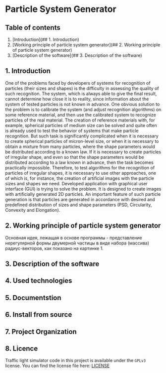# Particle System Generator
## Table of contents

1. [Introduction](## 1. Introduction)
2. [Working principle of particle system generator](## 2. Working principle of particle system generator)
3. [Description of the software](## 3. Description of the software)

## 1. Introduction
One of the problems faced by developers of systems for recognition of particles (their sizes and shapes) is the difficulty in assessing the quality of such recognition. The system, which is always able to give the final result, cannot determine how close it is to reality, since information about the system of tested particles is not known in advance. One obvious solution to the problem is to calibrate the system (and adjust recognition algorithms) on some reference material, and then use the calibrated system to recognize particles of the real material.
The creation of reference materials with, for example, spherical particles of medium size can be solved and quite often is already used to test the behavior of systems that make particle recognition. But such task is significantly complicated when it is necessary to create spherical particles of micron-level size, or when it is necessary to obtain a mixture from many particles, where the shape parameters would be distributed according to a known law. If it is necessary to create particles of irregular shape, and even so that the shape parameters would be distributed according to a law known in advance, then the task becomes practically impossible. Therefore, to test algorithms for the recognition of particles of irregular shapes, it is necessary to use other approaches, one of which is, for instance, the creation of artificial images with the particle sizes and shapes we need. 
Developed application with graphical user interface (GUI) is trying to solve the problem. It is designed to create images with artificially generated 2D particles. An important feature of such particle generation is that particles are generated in accordance with desired and predefined distribution of sizes and shape parameters (PSD, Circularity, Convexity and Elongation).

## 2. Working principle of particle system generator

Основная идея, лежащая в основе программы - представление нерегулярной формы двумерной частицы в виде набора (массива) радиус-векторов, как показано на картинке 1. 


## 3. Description of the software

## 4. Used technologies

## 5. Documentstion

## 6. Install from source

## 7. Project Organization

## 8. Licence
Traffic light simulator code in this project is available under the `GPLv3` license. You can find the license file here: [LICENSE](/LICENSE)